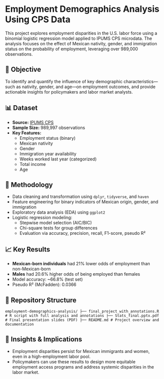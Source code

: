 # Employment Demographics Analysis Using CPS Data

This project explores employment disparities in the U.S. labor force using a binomial logistic regression model applied to IPUMS CPS microdata. The analysis focuses on the effect of Mexican nativity, gender, and immigration status on the probability of employment, leveraging over 989,000 observations.

## 🎯 Objective

To identify and quantify the influence of key demographic characteristics—such as nativity, gender, and age—on employment outcomes, and provide actionable insights for policymakers and labor market analysts.

## 📊 Dataset

- **Source:** [IPUMS CPS](https://cps.ipums.org/cps/)
- **Sample Size:** 989,997 observations
- **Key Features:**
  - Employment status (binary)
  - Mexican nativity
  - Gender
  - Immigration year availability
  - Weeks worked last year (categorized)
  - Total income
  - Age

## 🧠 Methodology

- Data cleaning and transformation using `dplyr`, `tidyverse`, and `haven`
- Feature engineering for binary indicators of Mexican origin, gender, and immigration
- Exploratory data analysis (EDA) using `ggplot2`
- Logistic regression modeling:
  - Stepwise model selection (AIC/BIC)
  - Chi-square tests for group differences
  - Evaluation via accuracy, precision, recall, F1-score, pseudo R²

## 📈 Key Results

- **Mexican-born individuals** had 21% lower odds of employment than non-Mexican-born
- **Males** had 20.6% higher odds of being employed than females
- Model accuracy: ~66.8% (test set)
- Pseudo R² (McFadden): 0.0366

## 📁 Repository Structure
``` employment-demographics-analysis/ ├── final_project_with_annotations.R # R script with full analysis and annotations ├── Stats_final.pptx.pdf # Final presentation slides (PDF) ├── README.md # Project overview and documentation ```

## 📌 Insights & Implications

- Employment disparities persist for Mexican immigrants and women, even in a high-employment labor pool.
- Policymakers can use these results to design more equitable employment access programs and address systemic disparities in the labor market.

